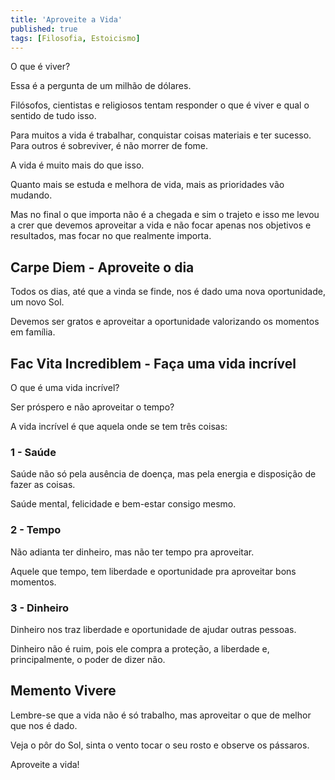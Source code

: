 ```yaml
---
title: 'Aproveite a Vida'
published: true
tags: [Filosofia, Estoicismo]
---
```


O que é viver?

Essa é a pergunta de um milhão de dólares.

Filósofos, cientistas e religiosos tentam responder o que é viver e qual o sentido de tudo isso.

Para muitos a vida é trabalhar, conquistar coisas materiais e ter sucesso. Para outros é sobreviver, é não morrer de fome.

A vida é muito mais do que isso.

Quanto mais se estuda e melhora de vida, mais as prioridades vão mudando.

Mas no final o que importa não é a chegada e sim o trajeto e isso me levou a crer que devemos aproveitar a vida e não focar apenas nos objetivos e resultados, mas focar no que realmente importa.

## Carpe Diem - Aproveite o dia

Todos os dias, até que a vinda se finde, nos é dado uma nova oportunidade, um novo Sol.

Devemos ser gratos e aproveitar a oportunidade valorizando os momentos em família.

## Fac Vita Incrediblem - Faça uma vida incrível

O que é uma vida incrível?

Ser próspero e não aproveitar o tempo?

A vida incrível é que aquela onde se tem três coisas:

### 1 - Saúde

Saúde não só pela ausência de doença, mas pela energia e disposição de fazer as coisas.

Saúde mental, felicidade e bem-estar consigo mesmo.

### 2 - Tempo

Não adianta ter dinheiro, mas não ter tempo pra aproveitar.

Aquele que tempo, tem liberdade e oportunidade pra aproveitar bons momentos.

### 3 - Dinheiro

Dinheiro nos traz liberdade e oportunidade de ajudar outras pessoas.

Dinheiro não é ruim, pois ele compra a proteção, a liberdade e, principalmente, o poder de dizer não.

## Memento Vivere

Lembre-se que a vida não é só trabalho, mas aproveitar o que de melhor que nos é dado.

Veja o pôr do Sol, sinta o vento tocar o seu rosto e observe os pássaros.

Aproveite a vida!
